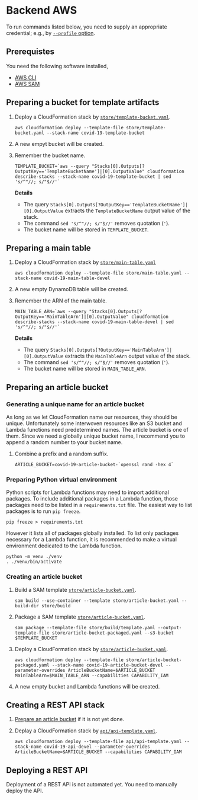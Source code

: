 # Backend AWS

To run commands listed below, you need to supply an appropriate credential; e.g., by [`--profile` option](https://docs.aws.amazon.com/cli/latest/reference/#options).

## Prerequistes

You need the following software installed,
- [AWS CLI](https://aws.amazon.com/cli/)
- [AWS SAM](https://docs.aws.amazon.com/serverless-application-model/latest/developerguide/what-is-sam.html)

## Preparing a bucket for template artifacts

1. Deploy a CloudFormation stack by [`store/template-bucket.yaml`](store/template-bucket.yaml).

    ```
    aws cloudformation deploy --template-file store/template-bucket.yaml --stack-name covid-19-template-bucket
    ```

2. A new empyt bucket will be created.

3. Remember the bucket name.

    ```
    TEMPLATE_BUCKET=`aws --query "Stacks[0].Outputs[?OutputKey=='TemplateBucketName']|[0].OutputValue" cloudformation describe-stacks --stack-name covid-19-template-bucket | sed 's/^"//; s/"$//'`
    ```

    **Details**
    - The query `Stacks[0].Outputs[?OutputKey=='TemplateBucketName']|[0].OutputValue` extracts the `TemplateBucketName` output value of the stack.
    - The command `sed 's/^"//; s/"$//'` removes quotation (`'`).
    - The bucket name will be stored in `TEMPLATE_BUCKET`.

## Preparing a main table

1. Deploy a CloudFormation stack by [`store/main-table.yaml`](store/main-table.yaml)

    ```
    aws cloudformation deploy --template-file store/main-table.yaml --stack-name covid-19-main-table-devel
    ```

2. A new empty DynamoDB table will be created.

3. Remember the ARN of the main table.

    ```
    MAIN_TABLE_ARN=`aws --query "Stacks[0].Outputs[?OutputKey=='MainTableArn']|[0].OutputValue" cloudformation describe-stacks --stack-name covid-19-main-table-devel | sed 's/^"//; s/"$//'`
    ```

    **Details**
    - The query `Stacks[0].Outputs[?OutputKey=='MainTableArn']|[0].OutputValue` extracts the `MainTableArn` output value of the stack.
    - The command `sed 's/^"//; s/"$//'` removes quotation (`'`).
    - The bucket name will be stored in `MAIN_TABLE_ARN`.

## Preparing an article bucket

### Generating a unique name for an article bucket

As long as we let CloudFormation name our resources, they should be unique.
Unfortunately some interwoven resources like an S3 bucket and Lambda functions need predetermined names.
The article bucket is one of them.
Since we need a globally unique bucket name, I recommend you to append a random number to your bucket name.

1. Combine a prefix and a random suffix.

    ```
    ARTICLE_BUCKET=covid-19-article-bucket-`openssl rand -hex 4`
    ```

### Preparing Python virtual environment

Python scripts for Lambda functions may need to import additional packages.
To include additional packages in a Lambda function, those packages need to be listed in a `requirements.txt` file.
The easiest way to list packages is to run `pip freeze`.

```
pip freeze > requirements.txt
```

However it lists all of packages globally installed.
To list only packages necessary for a Lambda function, it is recommended to make a virtual environment dedicated to the Lambda function.

```
python -m venv ./venv
. ./venv/bin/activate
```

### Creating an article bucket

1. Build a SAM template [`store/article-bucket.yaml`](store/article-bucket.yaml).

    ```
    sam build --use-container --template store/article-bucket.yaml --build-dir store/build
    ```

2. Package a SAM template [`store/article-bucket.yaml`](store/article-bucket.yaml).

    ```
    sam package --template-file store/build/template.yaml --output-template-file store/article-bucket-packaged.yaml --s3-bucket $TEMPLATE_BUCKET
    ```

3. Deploy a CloudFormation stack by [`store/article-bucket.yaml`](store/article-bucket.yaml).

    ```
    aws cloudformation deploy --template-file store/article-bucket-packaged.yaml --stack-name covid-19-article-bucket-devel --parameter-overrides ArticleBucketName=$ARTICLE_BUCKET MainTableArn=$MAIN_TABLE_ARN --capabilities CAPABILITY_IAM
    ```

4. A new empty bucket and Lambda functions will be created.

## Creating a REST API stack

1. [Prepare an article bucket](#preparing-an-article-bucket) if it is not yet done.

2. Deplay a CloudFormation stack by [`api/api-template.yaml`](api/api-template.yaml).

    ```
    aws cloudformation deploy --template-file api/api-template.yaml --stack-name covid-19-api-devel --parameter-overrides ArticleBucketName=$ARTICLE_BUCKET --capabilities CAPABILITY_IAM
    ```

## Deploying a REST API

Deployment of a REST API is not automated yet.
You need to manually deploy the API.